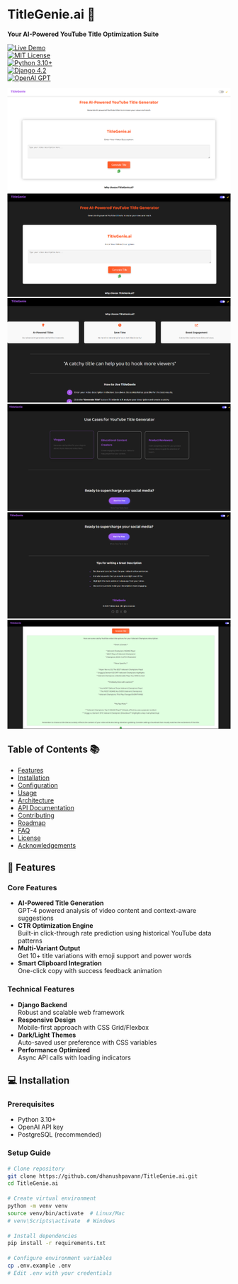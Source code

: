 # TitleGenie.ai 🌟  
**Your AI-Powered YouTube Title Optimization Suite**

[![Live Demo](https://img.shields.io/badge/🚀_Live_Demo-Active-success)](https://titlegenie.live)  
[![MIT License](https://img.shields.io/badge/License-MIT-green.svg)](LICENSE)  
[![Python 3.10+](https://img.shields.io/badge/Python-3.10+-yellow.svg)](https://python.org)  
[![Django 4.2](https://img.shields.io/badge/Django-4.2-0C4B33)](https://www.djangoproject.com)  
[![OpenAI GPT](https://img.shields.io/badge/OpenAI-GPT_3.5/4-412991)](https://openai.com)


<img src="yt/app1/static/css/assests/Screenshot 2025-01-31 192359.png" alt="Light Theme UI">
<img src="yt/app1/static/css/assests/Screenshot 2025-01-31 192411.png" alt="Dark Theme  UI">
<img src="yt/app1/static/css/assests/Screenshot 2025-01-31 192430.png"  alt="Projects UI">
<img src="yt/app1/static/css/assests/Screenshot 2025-01-31 192459.png" alt="Skills UI">
<img src="yt/app1/static/css/assests/Screenshot 2025-01-31 192514.png" alt="Contact UI">
<img src="yt/app1/static/css/assests/Screenshot 2025-01-31 193112.png" alt="Contact UI">



## Table of Contents 📚
- [Features](#-features)
- [Installation](#-installation)
- [Configuration](#-configuration)
- [Usage](#-usage)
- [Architecture](#-architecture)
- [API Documentation](#-api-documentation)
- [Contributing](#-contributing)
- [Roadmap](#-roadmap)
- [FAQ](#-faq)
- [License](#-license)
- [Acknowledgements](#-acknowledgements)

## 🚀 Features

### Core Features
- **AI-Powered Title Generation**  
  GPT-4 powered analysis of video content and context-aware suggestions
- **CTR Optimization Engine**  
  Built-in click-through rate prediction using historical YouTube data patterns
- **Multi-Variant Output**  
  Get 10+ title variations with emoji support and power words
- **Smart Clipboard Integration**  
  One-click copy with success feedback animation

### Technical Features
- **Django Backend**  
  Robust and scalable web framework
- **Responsive Design**  
  Mobile-first approach with CSS Grid/Flexbox
- **Dark/Light Themes**  
  Auto-saved user preference with CSS variables
- **Performance Optimized**  
  Async API calls with loading indicators

## 💻 Installation

### Prerequisites
- Python 3.10+
- OpenAI API key
- PostgreSQL (recommended)

### Setup Guide

```bash
# Clone repository
git clone https://github.com/dhanushpavann/TitleGenie.ai.git
cd TitleGenie.ai

# Create virtual environment
python -m venv venv
source venv/bin/activate  # Linux/Mac
# venv\Scripts\activate  # Windows

# Install dependencies
pip install -r requirements.txt

# Configure environment variables
cp .env.example .env
# Edit .env with your credentials